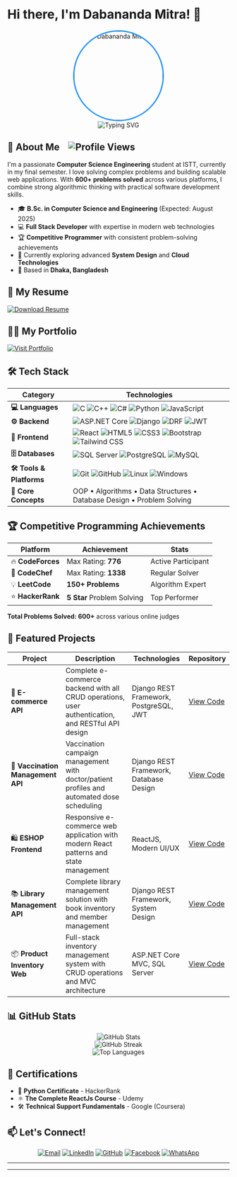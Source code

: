 # Hi there, I'm Dabananda Mitra! 👋

<div align="center">
  <img src="https://res.cloudinary.com/djz3p8sux/image/upload/v1747393968/portfolio-files/dabananda_mitra__8801304080014_imdmitra_gmail.com_dhaka_bangladesh_500x500_z36su7.png" alt="Dabananda Mitra" width="200" height="200" style="border-radius: 50%; border: 3px solid #2E96F7;" />
</div>

<div align="center">
  <img src="https://readme-typing-svg.herokuapp.com?font=Fira+Code&pause=1000&color=2E96F7&center=true&vCenter=true&width=435&lines=Software+Engineer;Full+Stack+Developer;Problem+Solver;Competitive+Programmer" alt="Typing SVG" />
</div>

## 🚀 About Me <img src="https://komarev.com/ghpvc/?username=dabananda&color=blueviolet&style=flat-square&label=Profile+Views" alt="Profile Views" style="margin-left:15" />

I'm a passionate **Computer Science Engineering** student at ISTT, currently in my final semester. I love solving complex problems and building scalable web applications. With **600+ problems solved** across various platforms, I combine strong algorithmic thinking with practical software development skills.

- 🎓 **B.Sc. in Computer Science and Engineering** (Expected: August 2025)
- 💻 **Full Stack Developer** with expertise in modern web technologies
- 🏆 **Competitive Programmer** with consistent problem-solving achievements
- 🌱 Currently exploring advanced **System Design** and **Cloud Technologies**
- 📍 Based in **Dhaka, Bangladesh**

## 📝 My Resume
<div>
  <a href="dmitra.netlify.app" target="_blank">
    <img src="https://img.shields.io/badge/Download_Resume-FF6B6B?style=for-the-badge&logo=adobe-acrobat-reader&logoColor=white" alt="Download Resume" />
  </a>
</div>

## 🧑‍💻 My Portfolio
<div>
  <a href="dmitra.netlify.app" target="_blank">
    <img src="https://img.shields.io/badge/Visit Portfolio-FFB6B?style=for-the-badge&logo=adobe-acrobat-reader&logoColor=white" alt="Visit Portfolio" />
  </a>
</div>

## 🛠️ Tech Stack

<div align="center">

| Category | Technologies |
|----------|-------------|
| **💻 Languages** | ![C](https://img.shields.io/badge/C-00599C?style=flat-square&logo=c&logoColor=white) ![C++](https://img.shields.io/badge/C++-00599C?style=flat-square&logo=c%2B%2B&logoColor=white) ![C#](https://img.shields.io/badge/C%23-239120?style=flat-square&logo=c-sharp&logoColor=white) ![Python](https://img.shields.io/badge/Python-FFD43B?style=flat-square&logo=python&logoColor=blue) ![JavaScript](https://img.shields.io/badge/JavaScript-F7DF1E?style=flat-square&logo=javascript&logoColor=black) |
| **⚙️ Backend** | ![ASP.NET Core](https://img.shields.io/badge/ASP.NET%20Core-512BD4?style=flat-square&logo=dotnet&logoColor=white) ![Django](https://img.shields.io/badge/Django-092E20?style=flat-square&logo=django&logoColor=green) ![DRF](https://img.shields.io/badge/Django%20REST-092E20?style=flat-square&logo=django&logoColor=white) ![JWT](https://img.shields.io/badge/JWT-000000?style=flat-square&logo=jsonwebtokens&logoColor=white) |
| **🎨 Frontend** | ![React](https://img.shields.io/badge/React-20232A?style=flat-square&logo=react&logoColor=61DAFB) ![HTML5](https://img.shields.io/badge/HTML5-E34F26?style=flat-square&logo=html5&logoColor=white) ![CSS3](https://img.shields.io/badge/CSS3-1572B6?style=flat-square&logo=css3&logoColor=white) ![Bootstrap](https://img.shields.io/badge/Bootstrap-563D7C?style=flat-square&logo=bootstrap&logoColor=white) ![Tailwind CSS](https://img.shields.io/badge/Tailwind_CSS-38B2AC?style=flat-square&logo=tailwind-css&logoColor=white) |
| **🗄️ Databases** | ![SQL Server](https://img.shields.io/badge/SQL%20Server-CC2927?style=flat-square&logo=microsoft-sql-server&logoColor=white) ![PostgreSQL](https://img.shields.io/badge/PostgreSQL-316192?style=flat-square&logo=postgresql&logoColor=white) ![MySQL](https://img.shields.io/badge/MySQL-005C84?style=flat-square&logo=mysql&logoColor=white) |
| **🛠️ Tools & Platforms** | ![Git](https://img.shields.io/badge/Git-F05032?style=flat-square&logo=git&logoColor=white) ![GitHub](https://img.shields.io/badge/GitHub-100000?style=flat-square&logo=github&logoColor=white) ![Linux](https://img.shields.io/badge/Linux-FCC624?style=flat-square&logo=linux&logoColor=black) ![Windows](https://img.shields.io/badge/Windows-0078D6?style=flat-square&logo=windows&logoColor=white) |
| **🧠 Core Concepts** | OOP • Algorithms • Data Structures • Database Design • Problem Solving |

</div>

## 🏆 Competitive Programming Achievements

<div align="center">

| Platform | Achievement | Stats |
|----------|-------------|-------|
| 🔥 **CodeForces** | Max Rating: **776** | Active Participant |
| 🏅 **CodeChef** | Max Rating: **1338** | Regular Solver |
| 💡 **LeetCode** | **150+ Problems** | Algorithm Expert |
| ⭐ **HackerRank** | **5 Star** Problem Solving | Top Performer |

</div>

**Total Problems Solved: 600+** across various online judges

## 🎯 Featured Projects

<div align="center">

| Project | Description | Technologies | Repository |
|---------|------------|--------------|------------|
| 🛒 **E-commerce API** | Complete e-commerce backend with all CRUD operations, user authentication, and RESTful API design | Django REST Framework, PostgreSQL, JWT | [View Code](https://github.com/dabananda) |
| 💉 **Vaccination Management API** | Vaccination campaign management with doctor/patient profiles and automated dose scheduling | Django REST Framework, Database Design | [View Code](https://github.com/dabananda) |
| 🛍️ **ESHOP Frontend** | Responsive e-commerce web application with modern React patterns and state management | ReactJS, Modern UI/UX | [View Code](https://github.com/dabananda) |
| 📚 **Library Management API** | Complete library management solution with book inventory and member management | Django REST Framework, System Design | [View Code](https://github.com/dabananda) |
| 📦 **Product Inventory Web** | Full-stack inventory management system with CRUD operations and MVC architecture | ASP.NET Core MVC, SQL Server | [View Code](https://github.com/dabananda) |

</div>

## 📊 GitHub Stats

<div align="center">
  <img src="https://github-readme-stats.vercel.app/api?username=dabananda&show_icons=true&theme=tokyonight&count_private=true" alt="GitHub Stats" />
</div>

<div align="center">
  <img src="https://github-readme-streak-stats.herokuapp.com/?user=dabananda&theme=tokyonight" alt="GitHub Streak" />
</div>

<div align="center">
  <img src="https://github-readme-stats.vercel.app/api/top-langs/?username=dabananda&layout=compact&theme=tokyonight" alt="Top Languages" />
</div>

## 🏅 Certifications

- 🐍 **Python Certificate** - HackerRank
- ⚛️ **The Complete ReactJs Course** - Udemy
- 🛠️ **Technical Support Fundamentals** - Google (Coursera)

## 📫 Let's Connect!

<div align="center">

[![Email](https://img.shields.io/badge/Email-D14836?style=for-the-badge&logo=gmail&logoColor=white)](mailto:imdmitra@gmail.com)
[![LinkedIn](https://img.shields.io/badge/LinkedIn-0077B5?style=for-the-badge&logo=linkedin&logoColor=white)](https://linkedin.com/in/dabananda)
[![GitHub](https://img.shields.io/badge/GitHub-100000?style=for-the-badge&logo=github&logoColor=white)](https://github.com/dabananda)
[![Facebook](https://img.shields.io/badge/Facebook-1877F2?style=for-the-badge&logo=facebook&logoColor=white)](https://fb.com/imdmitra)
[![WhatsApp](https://img.shields.io/badge/WhatsApp-25D366?style=for-the-badge&logo=whatsapp&logoColor=white)](https://wa.me/8801307080014)

</div>

---
---